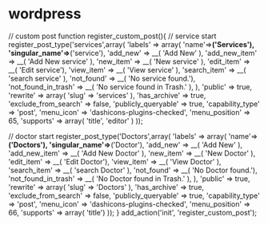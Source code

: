 # wordpress
<!DOCTYPE html>
// custom post 
function register_custom_post(){
// service start 
register_post_type('services',array(
'labels' => array(
    'name'=>__('Services'),
    'singular_name'=>__('service'),
    'add_new'               => __( 'Add New' ),
	'add_new_item'          => __( 'Add New service' ),
	'new_item'              => __( 'New service' ),
	'edit_item'             => __( 'Edit service'),
    'view_item'             => __( 'View service' ),
    'search_item'           => __( 'search service' ),
    'not_found'             => __( 'No service found.'),
	'not_found_in_trash'    => __( 'No service found in Trash.' ),
),
    'public'                => true,
    'rewrite'               => array( 'slug' => 'services' ),
    'has_archive'           => true,
    'exclude_from_search'   => false,
    'publicly_queryable'    => true,
    'capability_type'       => 'post',
    'menu_icon'             => 'dashicons-plugins-checked',
    'menu_position'         => 65,
	'supports'              => array( 'title', 'editor' )
));

// doctor start 
register_post_type('Doctors',array(
    'labels' => array(
        'name'=>__('Doctors'),
        'singular_name'=>__('Doctor'),
        'add_new'               => __( 'Add New' ),
        'add_new_item'          => __( 'Add New Doctor' ),
        'new_item'              => __( 'New Doctor' ),
        'edit_item'             => __( 'Edit Doctor'),
        'view_item'             => __( 'View Doctor' ),
        'search_item'           => __( 'search Doctor' ),
        'not_found'             => __( 'No Doctor found.'),
        'not_found_in_trash'    => __( 'No Doctor found in Trash.' ),
    ),
        'public'                => true,
        'rewrite'               => array( 'slug' => 'Doctors' ),
        'has_archive'           => true,
        'exclude_from_search'   => false,
        'publicly_queryable'    => true,
        'capability_type'       => 'post',
        'menu_icon'             => 'dashicons-plugins-checked',
        'menu_position'         => 66,
        'supports'              => array( 'title')
    ));
}
add_action('init', 'register_custom_post');
</html>
